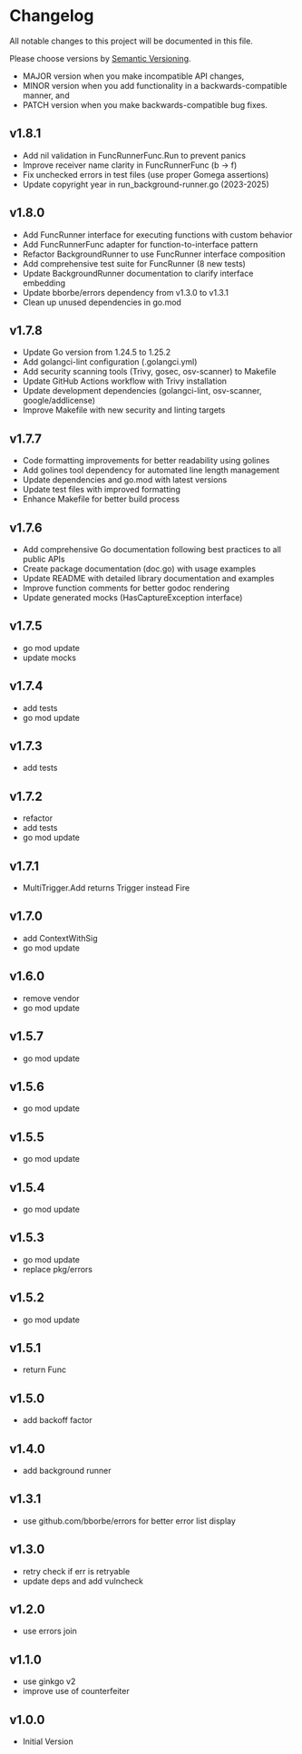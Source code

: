 # Changelog

All notable changes to this project will be documented in this file.

Please choose versions by [Semantic Versioning](http://semver.org/).

* MAJOR version when you make incompatible API changes,
* MINOR version when you add functionality in a backwards-compatible manner, and
* PATCH version when you make backwards-compatible bug fixes.

## v1.8.1
- Add nil validation in FuncRunnerFunc.Run to prevent panics
- Improve receiver name clarity in FuncRunnerFunc (b → f)
- Fix unchecked errors in test files (use proper Gomega assertions)
- Update copyright year in run_background-runner.go (2023-2025)

## v1.8.0
- Add FuncRunner interface for executing functions with custom behavior
- Add FuncRunnerFunc adapter for function-to-interface pattern
- Refactor BackgroundRunner to use FuncRunner interface composition
- Add comprehensive test suite for FuncRunner (8 new tests)
- Update BackgroundRunner documentation to clarify interface embedding
- Update bborbe/errors dependency from v1.3.0 to v1.3.1
- Clean up unused dependencies in go.mod

## v1.7.8
- Update Go version from 1.24.5 to 1.25.2
- Add golangci-lint configuration (.golangci.yml)
- Add security scanning tools (Trivy, gosec, osv-scanner) to Makefile
- Update GitHub Actions workflow with Trivy installation
- Update development dependencies (golangci-lint, osv-scanner, google/addlicense)
- Improve Makefile with new security and linting targets

## v1.7.7

- Code formatting improvements for better readability using golines
- Add golines tool dependency for automated line length management
- Update dependencies and go.mod with latest versions
- Update test files with improved formatting
- Enhance Makefile for better build process

## v1.7.6

- Add comprehensive Go documentation following best practices to all public APIs
- Create package documentation (doc.go) with usage examples 
- Update README with detailed library documentation and examples
- Improve function comments for better godoc rendering
- Update generated mocks (HasCaptureException interface)

## v1.7.5

- go mod update
- update mocks

## v1.7.4

- add tests
- go mod update

## v1.7.3

- add tests

## v1.7.2

- refactor
- add tests
- go mod update

## v1.7.1

- MultiTrigger.Add returns Trigger instead Fire

## v1.7.0

- add ContextWithSig
- go mod update

## v1.6.0

- remove vendor
- go mod update

## v1.5.7

- go mod update

## v1.5.6

- go mod update

## v1.5.5

- go mod update

## v1.5.4

- go mod update

## v1.5.3

- go mod update
- replace pkg/errors

## v1.5.2

- go mod update

## v1.5.1

- return Func

## v1.5.0

- add backoff factor 

## v1.4.0

- add background runner

## v1.3.1

- use github.com/bborbe/errors for better error list display

## v1.3.0

- retry check if err is retryable
- update deps and add vulncheck

## v1.2.0

- use errors join

## v1.1.0

- use ginkgo v2
- improve use of counterfeiter

## v1.0.0

- Initial Version
